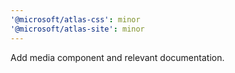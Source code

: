 ```yaml
---
'@microsoft/atlas-css': minor
'@microsoft/atlas-site': minor
---
```


Add media component and relevant documentation.
